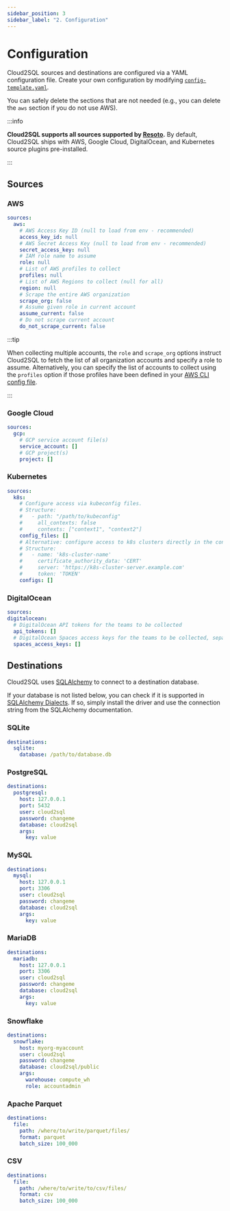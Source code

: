 ```yaml
---
sidebar_position: 3
sidebar_label: "2. Configuration"
---
```


# Configuration

Cloud2SQL sources and destinations are configured via a YAML configuration file. Create your own configuration by modifying [`config-template.yaml`](https://github.com/someengineering/cloud2sql/blob/main/config-template.yaml).

You can safely delete the sections that are not needed (e.g., you can delete the `aws` section if you do not use AWS).

:::info

**Cloud2SQL supports all sources supported by [Resoto](https://resoto.com).** By default, Cloud2SQL ships with AWS, Google Cloud, DigitalOcean, and Kubernetes source plugins pre-installed.

:::

## Sources

### AWS

```yaml
sources:
  aws:
    # AWS Access Key ID (null to load from env - recommended)
    access_key_id: null
    # AWS Secret Access Key (null to load from env - recommended)
    secret_access_key: null
    # IAM role name to assume
    role: null
    # List of AWS profiles to collect
    profiles: null
    # List of AWS Regions to collect (null for all)
    region: null
    # Scrape the entire AWS organization
    scrape_org: false
    # Assume given role in current account
    assume_current: false
    # Do not scrape current account
    do_not_scrape_current: false
```

:::tip

When collecting multiple accounts, the `role` and `scrape_org` options instruct Cloud2SQL to fetch the list of all organization accounts and specify a role to assume. Alternatively, you can specify the list of accounts to collect using the `profiles` option if those profiles have been defined in your [AWS CLI config file](https://boto3.amazonaws.com/v1/documentation/api/latest/guide/credentials.html).

:::

### Google Cloud

```yaml
sources:
  gcp:
    # GCP service account file(s)
    service_account: []
    # GCP project(s)
    project: []
```

### Kubernetes

```yaml
sources:
  k8s:
    # Configure access via kubeconfig files.
    # Structure:
    #   - path: "/path/to/kubeconfig"
    #     all_contexts: false
    #     contexts: ["context1", "context2"]
    config_files: []
    # Alternative: configure access to k8s clusters directly in the config.
    # Structure:
    #   - name: 'k8s-cluster-name'
    #     certificate_authority_data: 'CERT'
    #     server: 'https://k8s-cluster-server.example.com'
    #     token: 'TOKEN'
    configs: []
```

### DigitalOcean

```yaml
sources:
digitalocean:
  # DigitalOcean API tokens for the teams to be collected
  api_tokens: []
  # DigitalOcean Spaces access keys for the teams to be collected, separated by colons
  spaces_access_keys: []
```

## Destinations

Cloud2SQL uses [SQLAlchemy](https://sqlalchemy.org) to connect to a destination database.

If your database is not listed below, you can check if it is supported in [SQLAlchemy Dialects](https://docs.sqlalchemy.org/en/20/dialects/index.html). If so, simply install the driver and use the connection string from the SQLAlchemy documentation.

### SQLite

```yaml
destinations:
  sqlite:
    database: /path/to/database.db
```

### PostgreSQL

```yaml
destinations:
  postgresql:
    host: 127.0.0.1
    port: 5432
    user: cloud2sql
    password: changeme
    database: cloud2sql
    args:
      key: value
```

### MySQL

```yaml
destinations:
  mysql:
    host: 127.0.0.1
    port: 3306
    user: cloud2sql
    password: changeme
    database: cloud2sql
    args:
      key: value
```

### MariaDB

```yaml
destinations:
  mariadb:
    host: 127.0.0.1
    port: 3306
    user: cloud2sql
    password: changeme
    database: cloud2sql
    args:
      key: value
```

### Snowflake

```yaml
destinations:
  snowflake:
    host: myorg-myaccount
    user: cloud2sql
    password: changeme
    database: cloud2sql/public
    args:
      warehouse: compute_wh
      role: accountadmin
```

### Apache Parquet

```yaml
destinations:
  file:
    path: /where/to/write/parquet/files/
    format: parquet
    batch_size: 100_000
```

### CSV

```yaml
destinations:
  file:
    path: /where/to/write/to/csv/files/
    format: csv
    batch_size: 100_000
```
